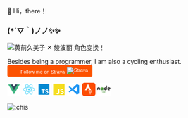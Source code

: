👋 Hi，there！

### (*´▽｀)ノノ✨✨

<img alt="黄前久美子 ✕ 绫波丽 角色变换！" src="https://wx3.sinaimg.cn/large/4764ae2aly1gnl92syw60g20cg0b2whm.gif" width="224px" />

Besides being a programmer, I am also a cycling enthusiast.
<a style="display:inline-block;background-color:#FC5200;color:#fff;padding:5px 10px 5px 30px;font-size:11px;font-family:Helvetica, Arial, sans-serif;white-space:nowrap;text-decoration:none;background-repeat:no-repeat;background-position:10px center;border-radius:3px;background-image:url('https://badges.strava.com/logo-strava-echelon.png')" href='https://strava.com/athletes/124289531' target="_blank">
  Follow me on Strava
  <img src='https://badges.strava.com/logo-strava.png' alt='Strava' style='margin-left:2px;vertical-align:text-bottom' height=13 width=51 />
</a>
<br>

<!-- Basemap -->
<!--
<img width="100%" src="https://capsule-render.vercel.app/api?type=waving&color=00bfbf&height=120&section=footer" />
-->
<!--
[![Typing SVG](https://readme-typing-svg.demolab.com?font=Dancing+Script&duration=3000&pause=1000&width=435&lines=Freedom;Paranoid;For+loneliness)](https://git.io/typing-svg)
-->

<!-- Skills -->

<code><a href='https://cn.vuejs.org' target='_blank' rel='opener'><img src="./assets/svgs/vue.svg" height="30"></a></code>
<code><a href='https://react.dev' target='_blank'><img src="./assets/svgs/react.svg" height="30"></a></code>
<code><a href='https://www.typescriptlang.org' target='_blank'><img src="./assets/svgs/typescript.svg" height="30"></a></code>
<code><a href='https://developer.mozilla.org/en-US/docs/Learn_web_development/Core/Scripting/What_is_JavaScript' target='_blank'><img src="./assets/svgs/javascript.svg" height="30"></a></code>
<code><a href='https://code.visualstudio.com' target='_blank'><img src="./assets/svgs/vscode.svg" height="30"></a></code>
<code><a href='https://strava.com/athletes/124289531' target='_blank'><img src="./assets/svgs/strava.png" height="30"></a></code>
<code><a href='https://nodejs.org' target='_blank'><img src="./assets/svgs/nodejs.svg" height="30"></a></code>

<img src="https://moe-counter.glitch.me/get/@:chis" alt=":chis" />
